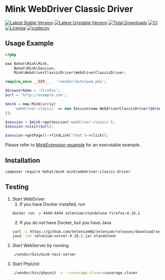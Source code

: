 # Mink WebDriver Classic Driver

[![Latest Stable Version](https://poser.pugx.org/mink/webdriver-classic-driver/v)](https://packagist.org/packages/mink/webdriver-classic-driver)
[![Latest Unstable Version](https://poser.pugx.org/mink/webdriver-classic-driver/v/unstable)](https://packagist.org/packages/mink/webdriver-classic-driver)
[![Total Downloads](https://poser.pugx.org/mink/webdriver-classic-driver/downloads)](https://packagist.org/packages/mink/webdriver-classic-driver)
[![CI](https://github.com/minkphp/webdriver-classic-driver/actions/workflows/ci.yml/badge.svg)](https://github.com/minkphp/webdriver-classic-driver/actions/workflows/ci.yml)
[![License](https://poser.pugx.org/mink/webdriver-classic-driver/license)](https://github.com/minkphp/webdriver-classic-driver/blob/main/LICENSE)
[![codecov](https://codecov.io/gh/minkphp/webdriver-classic-driver/branch/main/graph/badge.svg?token=11hgqXqod9)](https://codecov.io/gh/minkphp/webdriver-classic-driver)

## Usage Example

``` php
<?php

use Behat\Mink\Mink,
    Behat\Mink\Session,
    Mink\WebdriverClassicDriver\WebdriverClassicDriver;

require_once __DIR__ . '/vendor/autoload.php';

$browserName = 'firefox';
$url = 'http://example.com';

$mink = new Mink(array(
    'webdriver-classic' => new Session(new WebdriverClassicDriver($browserName)),
));

$session = $mink->getSession('webdriver-classic');
$session->visit($url);

$session->getPage()->findLink('Chat')->click();
```

Please refer to [MinkExtension-example](https://github.com/Behat/MinkExtension-example) for an executable example.

## Installation

``` bash
composer require behat/mink mink/webdriver-classic-driver
```

## Testing

1. Start WebDriver
    1. If you have Docker installed, run
    ```bash
    docker run -p 4444:4444 selenium/standalone-firefox:4.18.1
    ```
    2. If you do not have Docker, but you have Java
    ```bash
    curl -L https://github.com/SeleniumHQ/selenium/releases/download/selenium-4.18.0/selenium-server-4.18.1.jar > selenium-server-4.18.1.jar
    java -jar selenium-server-4.18.1.jar standalone
    ```
2. Start WebServer by running
    ``` bash
    ./vendor/bin/mink-test-server
    ```
3. Start PhpUnit
    ```bash
    ./vendor/bin/phpunit -v --coverage-clover=coverage.clover
    ```
